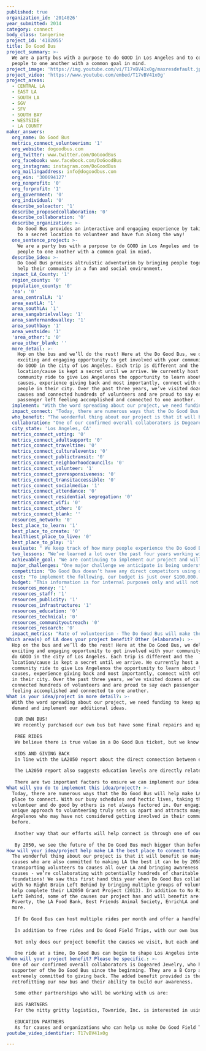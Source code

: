 ```yaml
---
published: true
organization_id: '2014026'
year_submitted: 2014
category: connect
body_class: tangerine
project_id: '4102055'
title: Do Good Bus
project_summary: >-
  We are a party bus with a purpose to do GOOD in Los Angeles and to connect
  people to one another with a common goal in mind. 
project_image: 'https://img.youtube.com/vi/T17vBV41x0g/maxresdefault.jpg'
project_video: 'https://www.youtube.com/embed/T17vBV41x0g'
project_areas:
  - CENTRAL LA
  - EAST LA
  - SOUTH LA
  - SGV
  - SFV
  - SOUTH BAY
  - WESTSIDE
  - LA COUNTY
maker_answers:
  org_name: Do Good Bus
  metrics_connect_volunteerism: '1'
  org_website: dogoodbus.com
  org_twitter: www.twitter.com/DoGoodBus
  org_facebook: www.facebook.com/DoGoodBus
  org_instagram: instagram.com/DoGoodBus
  org_mailingaddress: info@dogoodbus.com
  org_ein: '300694127'
  org_nonprofit: '0'
  org_forprofit: '1'
  org_government: '0'
  org_individual: '0'
  describe_soloactor: '1'
  describe_proposedcollaboration: '0'
  describe_collaboration: '0'
  describe_organization: >-
    Do Good Bus provides an interactive and engaging experience by taking people
    to a secret location to volunteer and have fun along the way!
  one_sentence_project: >-
    We are a party bus with a purpose to do GOOD in Los Angeles and to connect
    people to one another with a common goal in mind. 
  describe_idea: >-
    Do Good Bus promises altruistic adventurism by bringing people together to
    help their community in a fun and social environment.
  impact_LA_County: '1'
  region_county: '0'
  population_county: '0'
  'no': '0'
  area_centralLA: '1'
  area_eastLA: '1'
  area_southLA: '1'
  area_sangabrielvalley: '1'
  area_sanfernandovalley: '1'
  area_southbay: '1'
  area_westside: '1'
  'area_other:': '0'
  area_other_blank: ''
  more_detail: >-
    Hop on the bus and we’ll do the rest! Here at the Do Good Bus, we deliver an
    exciting and engaging opportunity to get involved with your community and to
    do GOOD in the city of Los Angeles. Each trip is different and the
    location/cause is kept a secret until we arrive. We currently host a monthly
    community ride to give Los Angelenos the opportunity to learn about local
    causes, experience giving back and most importantly, connect with other
    people in their city. Over the past three years, we’ve visited dozens of
    causes and connected hundreds of volunteers and are proud to say each
    passenger left feeling accomplished and connected to one another. 
  implement: "With the word spreading about our project, we need funding to keep up with the demand and implement our additional ideas.\r\n\r\nOUR OWN BUS!\r\nWe recently purchased our own bus but have some final repairs and upgrades to make before we can get it on the road.  We will also have new costs to cover (ie. maintenance, fuel, driver training, storage, etc.).\r\n\r\nFREE RIDES\r\nWe believe there is true value in a Do Good Bus ticket, but we know purchasing a ticket can be a barrier for some, so we would like the opportunity to provide a free community ride every other month and get more people on the bus.\r\n\r\nKIDS AND GIVING BACK\r\nIn line with the LA2050 report about the direct connection between education and social connectedness, we’ve been working on ideas to engage students via the Do Good Bus.  We are committed to teaching our youth the importance of giving back and connecting with their community.  In fact, we’ve hosted FAMILY RIDES to give families access to kid-friendly volunteer activities and teach kids the vocabulary and concepts of giving back.  We would love to offer the same experience to students in Los Angeles schools - giving teachers an opportunity to incorporate volunteerism into their curriculums.\r\n\r\nThe LA2050 report also suggests education levels are directly related to social connectedness levels.  While we don’t have the resources to ensure kids make it to their senior year, we think exposing kids to unique experiences on a Do Good Field Trip, will give them a chance to connect with each other and with a world outside of the classroom.  In addition, a Do Good Field Trip would expose students to unique career options (ie. Non-profit CEO or Do Good Bus tour guide) - potentially giving them new motivation to make it through school.\r\n\r\nThere are two important factors to ensure we can implement our idea: hire a part-time staff member and finish outfitting our bus. Specifically, outfitting the bus includes: registration, permitting, insurance, final mechanical tune up, new seating, driver training and storage."
  impact_connect: "Today, there are numerous ways that the Do Good Bus will help make LA the best place to connect. With our busy schedules and hectic lives, taking the time to volunteer and do good by others is not always factored in. Our engaging and unique approach to volunteering truly sets us apart and attracts many Los Angelenos who may have not considered getting involved in their community before. \r\n \r\nAnother way that our efforts will help connect is through one of our goals on the bus, encouraging continued support. For us, that doesn’t always mean returning to the same cause we may have just visited. During a ride, passengers are not only exposed to meaningful causes they are also introduced to what it FEELS like to give back. We encourage them to harness that feeling and search for ways to find it again in their everyday lives. We strongly believe that inspiration in people will continue to shape Los Angeles into a more connected place.\r\n \r\nBy 2050, we see the future of the Do Good Bus much bigger than before. One of our goals is to collaborate with schools to implement Do Good Bus field trips for students. Children will be exposed to our unique and different way of doing good as well as understanding the importance of getting involved in their community. With that said, we can expect that the future generation of doGOODers will use what they’ve learned and create more innovative ways to connect to one another in Los Angeles."
  who_benefit: "The wonderful thing about our project is that it will benefit so many other causes who are also committed to making LA the best it can be by 2050. By transporting volunteers to causes all over LA and bringing awareness to those causes - we’re collaborating with potentially hundreds of charitable foundations! We saw this first hand this year when Do Good Bus collaborated with No Right Brain Left Behind by bringing multiple groups of volunteers to help complete their LA2050 Grant Project (2013).  In addition to No Right Brain Left Behind, some of the causes our project has and will benefit are: MEND Poverty, the LA Food Bank, Best Friends Animal Society, EnrichLA and so many more. \r\n\r\nIf Do Good Bus can host multiple rides per month and offer a handful of free rides, we can give more Los Angelenos an opportunity to connect and give back.  In one year, over 1,000 people will be newly connected and if we add Do Good Field Trips to that number, we end up with over 1,000 newly connected kids as well.\r\n\r\nIn addition to free rides and Do Good Field Trips, with our own bus we now have a unique opportunity to help Los Angeles in a hyper-local capacity.  With 24-hour access to a vehicle equipped with supplies and enough seats for 30 willing volunteers, we’d have the capability to coordinate last minute trips to help our neighbors in a time of emergency or disaster relief.  This might be the most exciting element of owning our own vehicle.\r\n\r\nNot only does our project benefit the causes we visit, but each and every passenger on the Do Good Bus is also benefited through the relationships they build during the ride. We ensure a captivating and interactive experience that brings like-minded individuals together in a city where it can be challenging to connect with one another. We’re a party bus with a purpose and there is no better alternative to make new friends than by taking this journey with us!  \r\n\r\nOne ride at a time, Do Good Bus can begin to shape Los Angeles into a more connected city; one with informed and inspired residents who can help one another."
  collaboration: "One of our confirmed overall collaborators is Dogeared Jewelry, who has been a supporter of the Do Good Bus since the beginning. They are a B Corp and are extremely committed to giving back. The added benefit provided is their help retrofitting our new bus and their ability to build our awareness.\r\n\r\nSome other partnerships who will be working with us are:\r\n\r\nBUS PARTNERS\r\nFor the nitty gritty logistics, Townride, Inc. is interested in using their expertise to help us through the refurbishing process of creating the coolest Do Good Bus possible.  We are also working on a plan to partner with Townride for storage and maintenance.\r\n\r\nEDUCATION PARTNERS\r\nAs for causes and organizations who can help us make Do Good Field Trips a reality, we’re looking forward to working with No Right Brain Left Behind, Green Dot Schools, Breakaway Education and Zimmer Children’s Museum."
  city_state: 'Los Angeles, CA'
  metrics_connect_voting: '0'
  metrics_connect_adultsupport: '0'
  metrics_connect_traveltime: '0'
  metrics_connect_culturalevents: '0'
  metrics_connect_publictransit: '0'
  metrics_connect_neighborhoodcouncils: '0'
  metrics_connect_volunteer: '1'
  metrics_connect_govresponsiveness: '0'
  metrics_connect_transitaccessible: '0'
  metrics_connect_socialmedia: '1'
  metrics_connect_attendance: '0'
  metrics_connect_residential segregation: '0'
  metrics_connect_wifi: '0'
  metrics_connect_other: '0'
  metrics_connect_blank: ''
  resources_network: '0'
  best_place_to_learn: '1'
  best_place_to_create: '0'
  healthiest_place_to_live: '0'
  best_place_to_play: '1'
  evaluate: " We keep track of how many people experience the Do Good Bus each year and how many of those people return to volunteer at select causes. If we could double our numbers, we’d consider it a huge success.\r\n\r\nOutside of pure numbers and excel spreadsheets, we measure our success by trying to accomplish three goals:\r\n1. Create Awareness\r\n2. Create Community\r\n3. Encourage Continued Support\r\n\r\nWe already track each of these goals and would continue to do so by doing the following:\r\n\r\nAWARENESS: We are creating awareness about Los Angeles causes for Do Good Bus participants, which is easy to measure by simply counting how many people get on the bus. But we are also committed to creating a broader awareness for each specific cause by consistently mentioning and supporting them via Do Good Bus social networks and ideally, the social networks of our 30 passengers. We know the power of word of mouth and encourage all our participants to share their experience via social media and good ol’ fashioned coffee dates. We are currently working on a template to track and report increased awareness for the non-profits we visit to show the benefit of partnering with Do Good Bus.\r\n\r\nCOMMUNITY: This category could also be called, GETTING DIGITS. Our favorite part of a Do Good Bus ride is seeing people connect and find a common ground. We are constantly amazed to see people trading information at the end of our rides so they can reconnect in the future. Past doGOODers have gone out on dates, found new babysitters and even started their own small community projects. All because we put them on a bus together!\r\n\r\nCONTINUED SUPPORT: After each Do Good Bus ride, passengers receive a follow up email with info on how to continue to support the cause they visited as well as other causes in Los Angeles. We do our best to work with the non-profits and causes to monitor and track return volunteers and hope to increase those “return rates” as we move forward. Ideally, our goal is to check in twice a year with people who have been on the bus and give them examples of new ways to help and creative ways to get involved."
  two_lessons: "We’ve learned a lot over the past four years working with causes, clients and volunteers.  The most important lesson we’ve learned (and one of the reasons we started the Do Good Bus) is a lot of people WANT to volunteer but they don’t know where to start. They are overwhelmed with how many causes are out there and could use a little guidance on where to begin.  Do Good Bus has visited causes all over the US and seen how they operate and what types of causes are good for people who may be volunteering for the first time.  Our team works hard to use this knowledge to curate causes that will be a good fit for these first-timers and also create an environment where they can connect with other people on the bus.\r\n\r\nSecondly we’ve learned enough statistics from the variety of causes we visit to know the importance of what we are doing and all the lives we can change. Possessing this knowledge and the ability to inform others during each ride is essential if we want to see a significant change in the years to come here in Los Angeles. We hope to continue to grow and make even more of an impact than we ever imagined. "
  achievable_goal: "We are continuing to implement our project and will be able to achieve much more success now that we own an official Do Good Bus! With 24-hour access to a vehicle equipped with supplies and enough seats for 30 willing volunteers, we have the capability to coordinate last minute trips to help our neighbors in a time of emergency or disaster relief. This might be the most exciting element of owning our own bus. In addition, having a personalized bus on the streets promoting our efforts will help advertise and inspire people with each passing glance. \r\n\r\nWe are confident our goals can be achieved in the next 12 months because our team has already done the research and budget planning for the retrofit of the bus.  We have also gathered a list of vendors and collaborators to make it all possible.\r\n\r\nThe support we have received from our community has exceeded our expectations and will hopefully continue to do so. With this much needed support, we will have the ability to implement our new ideas and collaborate with the right partners who will help take the Do Good Bus to the next level! You have to dream BIG to be BIG and we will never stop working hard to make our vision a reality and Los Angeles the #1 place to connect. "
  major_challenges: "One major challenge we anticipate is being understaffed. Recently, we have hired a few more freelance bus hosts to accomplish hosting multiple rides in a day. However, these rides are scheduled far in advance and having a few part-time staff doesn’t account for any last minute mishaps. We believe being able to bring on more permanent staff will greatly benefit our efforts and allow for us to do much more GOOD. It will also allow our management team to focus on the future and taking steps toward bigger projects and more opportunities to bring people together.\r\n\r\nAnother challenge will be finalizing all the registration and permit requirements for the bus.  We've spent the last 6 months researching and gathering advice from lawyers, industry professionals and other bus owners to ensure we're ready for the process and are doing our best to ensure the process goes smoothly.\r\n\r\nWe are confident about implementing our plan because we've worked the past four years to build a model that works and we are already connecting Los Angelenos in a unique and engaging way. In that time we've also gathered partners and supporters who have and will continue to advise our team to ensure the Do Good Bus continues to grow and help connect individuals and causes all over Los Angeles."
  competition: "Do Good Bus doesn’t have any direct competitors using our exact model, but there are a handful of companies and organizations doing similar work.  Organizations like LA Works and Volunteer Match offer resources for people to find volunteer and community service opportunities in Los Angeles.  LA Works even creates fun events (ie. their annual scavenger hunt-esque Service Crawl) to take some of the work out of finding a cause on your own. Do Good Bus actually participated in the very first LA Works Service Crawl and we’ve also had a handful of conversations with their team on how to potentially create events together.  In addition to a possible partnership, we continue to use LA Works (and other online databases) as a resource for non-profit and cause ideas.  \r\n\r\nDo Good Bus is unique because we add the social element to volunteering. Being on the bus together and encouraging people to connect is our favorite part of each trip. When people step on the bus they are strangers, but after a few games and working hard together to accomplish a goal, they step off the bus more connected and sometimes even as new friends."
  cost: "To implement the following, our budget is just over $100,000. We plan to do a fundraising campaign around the rebuild of the bus to cover any additional costs.\r\n\r\n- 6 free COMMUNITY rides\r\n- 6 Do Good Bus Field Trips\r\n- Hire a new staff member\r\n- Final stages for newly acquired bus (Registration, Maintenance, etc.)\r\n"
  budget: "This information is for internal purposes only and will not be publicly displayed. Please be as detailed and specific as you can.\r\n\r\nBUS FINAL STAGES\r\nRegistration & Insurance (1 year)                  $14000\r\nFinal Mechanical Allowance\t\t\t          $5000\r\nMaintenance Stipend (1 year)           \t          $3000\r\nStorage (1 year)                   \t\t\t          $2400 \r\nBus Driver (1 year)\t\t\t\t\t  $5500 (based on hourly rate)\r\n\r\nBUS REBUILD\r\nLabor                                   \t\t\t          $3000\r\nWood, Paint, Supplies         \t\t\t          $7000\r\nLighting & Sound               \t\t\t          $5000\r\nBus Exterior Wrap              \t\t\t          $2000\r\n\r\nOPERATIONS\r\n6 Free Rides\t\t\t\t\t                  $12000\r\n6 DGB Field Trips\t\t\t\t\t          $12000\r\nNew Part-Time Staff\t\t\t\t          $32000\r\n\r\nTOTAL                              \t\t\t          $102,900"
  resources_money: '1'
  resources_staff: '1'
  resources_publicity: '1'
  resources_infrastructure: '1'
  resources_education: '0'
  resources_technical: '0'
  resources_communityoutreach: '0'
  resources_research: '0'
  impact_metrics: "Rate of volunteerism - The Do Good Bus will make the largest impact in this category and our returning clients are evidence of that. Our primary goal of these bus rides is directly in line with increasing the rate of volunteerism as well as making strong connections with one another. \r\n \r\nPercentage of Angelenos that volunteer informally (Dream Metric) - This percentage will also increase as we encourage everyone who does a Do Good Bus ride to continue getting involved and doing good in their daily lives. We hope to provide an exciting experience that will get people thinking of other, informal ways to volunteer as well. \r\n \r\nTotal number of social media friends (Dream Metric) - We utilize our social media platforms every day as well as providing live updates during the rides. We stress the importance of staying connected through social media and encourage our do-gooders to follow us and the cause by tweeting, instagraming, & tagging or posting pictures showing their experience on Facebook. "
Which area(s) of LA does your project benefit? Other (elaborate): >-
  Hop on the bus and we’ll do the rest! Here at the Do Good Bus, we deliver an
  exciting and engaging opportunity to get involved with your community and to
  do GOOD in the city of Los Angeles. Each trip is different and the
  location/cause is kept a secret until we arrive. We currently host a monthly
  community ride to give Los Angelenos the opportunity to learn about local
  causes, experience giving back and most importantly, connect with other people
  in their city. Over the past three years, we’ve visited dozens of causes and
  connected hundreds of volunteers and are proud to say each passenger left
  feeling accomplished and connected to one another.
What is your idea/project in more detail?: >-
  With the word spreading about our project, we need funding to keep up with the
  demand and implement our additional ideas.
   
   OUR OWN BUS!
   We recently purchased our own bus but have some final repairs and upgrades to make before we can get it on the road. We will also have new costs to cover (ie. maintenance, fuel, driver training, storage, etc.).
   
   FREE RIDES
   We believe there is true value in a Do Good Bus ticket, but we know purchasing a ticket can be a barrier for some, so we would like the opportunity to provide a free community ride every other month and get more people on the bus.
   
   KIDS AND GIVING BACK
   In line with the LA2050 report about the direct connection between education and social connectedness, we’ve been working on ideas to engage students via the Do Good Bus. We are committed to teaching our youth the importance of giving back and connecting with their community. In fact, we’ve hosted FAMILY RIDES to give families access to kid-friendly volunteer activities and teach kids the vocabulary and concepts of giving back. We would love to offer the same experience to students in Los Angeles schools - giving teachers an opportunity to incorporate volunteerism into their curriculums.
   
   The LA2050 report also suggests education levels are directly related to social connectedness levels. While we don’t have the resources to ensure kids make it to their senior year, we think exposing kids to unique experiences on a Do Good Field Trip, will give them a chance to connect with each other and with a world outside of the classroom. In addition, a Do Good Field Trip would expose students to unique career options (ie. Non-profit CEO or Do Good Bus tour guide) - potentially giving them new motivation to make it through school.
   
   There are two important factors to ensure we can implement our idea: hire a part-time staff member and finish outfitting our bus. Specifically, outfitting the bus includes: registration, permitting, insurance, final mechanical tune up, new seating, driver training and storage.
What will you do to implement this idea/project?: >-
  Today, there are numerous ways that the Do Good Bus will help make LA the best
  place to connect. With our busy schedules and hectic lives, taking the time to
  volunteer and do good by others is not always factored in. Our engaging and
  unique approach to volunteering truly sets us apart and attracts many Los
  Angelenos who may have not considered getting involved in their community
  before. 
    
   Another way that our efforts will help connect is through one of our goals on the bus, encouraging continued support. For us, that doesn’t always mean returning to the same cause we may have just visited. During a ride, passengers are not only exposed to meaningful causes they are also introduced to what it FEELS like to give back. We encourage them to harness that feeling and search for ways to find it again in their everyday lives. We strongly believe that inspiration in people will continue to shape Los Angeles into a more connected place.
    
   By 2050, we see the future of the Do Good Bus much bigger than before. One of our goals is to collaborate with schools to implement Do Good Bus field trips for students. Children will be exposed to our unique and different way of doing good as well as understanding the importance of getting involved in their community. With that said, we can expect that the future generation of doGOODers will use what they’ve learned and create more innovative ways to connect to one another in Los Angeles.
How will your idea/project help make LA the best place to connect today? In LA2050?: >-
  The wonderful thing about our project is that it will benefit so many other
  causes who are also committed to making LA the best it can be by 2050. By
  transporting volunteers to causes all over LA and bringing awareness to those
  causes - we’re collaborating with potentially hundreds of charitable
  foundations! We saw this first hand this year when Do Good Bus collaborated
  with No Right Brain Left Behind by bringing multiple groups of volunteers to
  help complete their LA2050 Grant Project (2013). In addition to No Right Brain
  Left Behind, some of the causes our project has and will benefit are: MEND
  Poverty, the LA Food Bank, Best Friends Animal Society, EnrichLA and so many
  more. 
   
   If Do Good Bus can host multiple rides per month and offer a handful of free rides, we can give more Los Angelenos an opportunity to connect and give back. In one year, over 1,000 people will be newly connected and if we add Do Good Field Trips to that number, we end up with over 1,000 newly connected kids as well.
   
   In addition to free rides and Do Good Field Trips, with our own bus we now have a unique opportunity to help Los Angeles in a hyper-local capacity. With 24-hour access to a vehicle equipped with supplies and enough seats for 30 willing volunteers, we’d have the capability to coordinate last minute trips to help our neighbors in a time of emergency or disaster relief. This might be the most exciting element of owning our own vehicle.
   
   Not only does our project benefit the causes we visit, but each and every passenger on the Do Good Bus is also benefited through the relationships they build during the ride. We ensure a captivating and interactive experience that brings like-minded individuals together in a city where it can be challenging to connect with one another. We’re a party bus with a purpose and there is no better alternative to make new friends than by taking this journey with us! 
   
   One ride at a time, Do Good Bus can begin to shape Los Angeles into a more connected city; one with informed and inspired residents who can help one another.
Whom will your project benefit? Please be specific.: >-
  One of our confirmed overall collaborators is Dogeared Jewelry, who has been a
  supporter of the Do Good Bus since the beginning. They are a B Corp and are
  extremely committed to giving back. The added benefit provided is their help
  retrofitting our new bus and their ability to build our awareness.
   
   Some other partnerships who will be working with us are:
   
   BUS PARTNERS
   For the nitty gritty logistics, Townride, Inc. is interested in using their expertise to help us through the refurbishing process of creating the coolest Do Good Bus possible. We are also working on a plan to partner with Townride for storage and maintenance.
   
   EDUCATION PARTNERS
   As for causes and organizations who can help us make Do Good Field Trips a reality, we’re looking forward to working with No Right Brain Left Behind, Green Dot Schools, Breakaway Education and Zimmer Children’s Museum.
youtube_video_identifier: T17vBV41x0g

---
```

